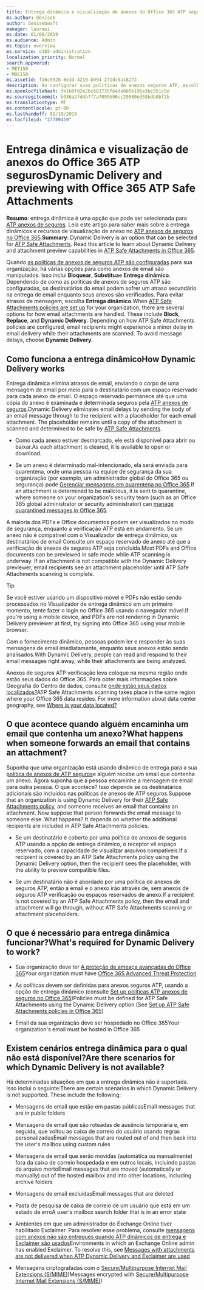 ```yaml
---
title: Entrega dinâmica e visualização de anexos do Office 365 ATP seguros
ms.author: deniseb
author: denisebmsft
manager: laurawi
ms.date: 01/08/2019
ms.audience: Admin
ms.topic: overview
ms.service: o365-administration
localization_priority: Normal
search.appverid:
- MET150
- MOE150
ms.assetid: f16c9928-8e3d-4219-b994-271dc9a16272
description: Ao configurar suas políticas de anexos seguros ATP, escolha entrega dinâmica para evitar atrasos de mensagem e permitem que as pessoas visualizem anexos que estão sendo examinados.
ms.openlocfilehash: fe1b8fd2e26c683735f64de6b5b195e3bc351c8e
ms.sourcegitcommit: b936a2fd4b7f7a7099b96cc29580ed55bdb8bf2b
ms.translationtype: MT
ms.contentlocale: pt-BR
ms.lasthandoff: 01/10/2019
ms.locfileid: "27789459"
---
```

# <a name="dynamic-delivery-and-previewing-with-office-365-atp-safe-attachments"></a><span data-ttu-id="860d3-103">Entrega dinâmica e visualização de anexos do Office 365 ATP seguros</span><span class="sxs-lookup"><span data-stu-id="860d3-103">Dynamic Delivery and previewing with Office 365 ATP Safe Attachments</span></span>

<span data-ttu-id="860d3-p101">**Resumo**: entrega dinâmica é uma opção que pode ser selecionada para [ATP anexos de seguros](atp-safe-attachments.md). Leia este artigo para saber mais sobre a entrega dinâmicos e recursos de visualização de anexo no [ATP anexos de seguros no Office 365](atp-safe-attachments.md).</span><span class="sxs-lookup"><span data-stu-id="860d3-p101">**Summary**: Dynamic Delivery is an option that can be selected for [ATP Safe Attachments](atp-safe-attachments.md). Read this article to learn about Dynamic Delivery and attachment preview capabilities in [ATP Safe Attachments in Office 365](atp-safe-attachments.md).</span></span>

<span data-ttu-id="860d3-p102">Quando [as políticas de anexos de seguros ATP são configuradas](set-up-atp-safe-attachments-policies.md) para sua organização, há várias opções para como anexos de email são manipulados. Isso inclui **Bloquear**, **Substitua**e **Entrega dinâmico**. Dependendo de como as políticas de anexos de seguros ATP são configuradas, os destinatários do email podem sofrer um atraso secundário na entrega de email enquanto seus anexos são verificados. Para evitar atrasos de mensagem, escolha **Entrega dinâmico**.</span><span class="sxs-lookup"><span data-stu-id="860d3-p102">When [ATP Safe Attachments policies are set up](set-up-atp-safe-attachments-policies.md) for your organization, there are several options for how email attachments are handled. These include **Block**, **Replace**, and **Dynamic Delivery**. Depending on how ATP Safe Attachments policies are configured, email recipients might experience a minor delay in email delivery while their attachments are scanned. To avoid message delays, choose **Dynamic Delivery**.</span></span>
  
## <a name="how-dynamic-delivery-works"></a><span data-ttu-id="860d3-110">Como funciona a entrega dinâmico</span><span class="sxs-lookup"><span data-stu-id="860d3-110">How Dynamic Delivery works</span></span>
  
<span data-ttu-id="860d3-p103">Entrega dinâmica elimina atrasos de email, enviando o corpo de uma mensagem de email por meio para o destinatário com um espaço reservado para cada anexo de email. O espaço reservado permanece até que uma cópia do anexo é examinada e determinada seguros pela [ATP anexos de seguros](atp-safe-attachments.md).</span><span class="sxs-lookup"><span data-stu-id="860d3-p103">Dynamic Delivery eliminates email delays by sending the body of an email message through to the recipient with a placeholder for each email attachment. The placeholder remains until a copy of the attachment is scanned and determined to be safe by [ATP Safe Attachments](atp-safe-attachments.md).</span></span> 

- <span data-ttu-id="860d3-113">Como cada anexo estiver desmarcado, ele está disponível para abrir ou baixar.</span><span class="sxs-lookup"><span data-stu-id="860d3-113">As each attachment is cleared, it is available to open or download.</span></span> 

- <span data-ttu-id="860d3-114">Se um anexo é determinado mal-intencionado, ela será enviada para quarentena, onde uma pessoa na equipe de segurança da sua organização (por exemplo, um administrador global do Office 365 ou segurança) pode [Gerenciar mensagens em quarentena no Office 365](manage-quarantined-messages-and-files.md).</span><span class="sxs-lookup"><span data-stu-id="860d3-114">If an attachment is determined to be malicious, it is sent to quarantine, where someone on your organization's security team (such as an Office 365 global administrator or security administrator) can [manage quarantined messages in Office 365](manage-quarantined-messages-and-files.md).</span></span>

<span data-ttu-id="860d3-p104">A maioria dos PDFs e Office documentos podem ser visualizados no modo de segurança, enquanto a verificação ATP está em andamento. Se um anexo não é compatível com o Visualizador de entrega dinâmico, os destinatários de email Consulte um espaço reservado de anexo até que a verificação de anexos de seguros ATP seja concluída.</span><span class="sxs-lookup"><span data-stu-id="860d3-p104">Most PDFs and Office documents can be previewed in safe mode while ATP scanning is underway. If an attachment is not compatible with the Dynamic Delivery previewer, email recipients see an attachment placeholder until ATP Safe Attachments scanning is complete.</span></span>

> [!TIP]
> <span data-ttu-id="860d3-117">Se você estiver usando um dispositivo móvel e PDFs não estão sendo processados no Visualizador de entrega dinâmico em um primeiro momento, tente fazer o login no Office 365 usando o navegador móvel.</span><span class="sxs-lookup"><span data-stu-id="860d3-117">If you're using a mobile device, and PDFs are not rendering in Dynamic Delivery previewer at first, try signing into Office 365 using your mobile browser.</span></span>

<span data-ttu-id="860d3-118">Com o fornecimento dinâmico, pessoas podem ler e responder às suas mensagens de email imediatamente, enquanto seus anexos estão sendo analisados.</span><span class="sxs-lookup"><span data-stu-id="860d3-118">With Dynamic Delivery, people can read and respond to their email messages right away, while their attachments are being analyzed.</span></span> 

<span data-ttu-id="860d3-p105">Anexos de seguros ATP verificação leva coloque na mesma região onde estão seus dados do Office 365. Para obter mais informações sobre Geografia do Centro de dados, consulte [onde estão seus dados localizados?](https://products.office.com/where-is-your-data-located?geo=All)</span><span class="sxs-lookup"><span data-stu-id="860d3-p105">ATP Safe Attachments scanning takes place in the same region where your Office 365 data resides. For more information about data center geography, see [Where is your data located?](https://products.office.com/where-is-your-data-located?geo=All)</span></span> 
  
## <a name="what-happens-when-someone-forwards-an-email-that-contains-an-attachment"></a><span data-ttu-id="860d3-121">O que acontece quando alguém encaminha um email que contenha um anexo?</span><span class="sxs-lookup"><span data-stu-id="860d3-121">What happens when someone forwards an email that contains an attachment?</span></span>

<span data-ttu-id="860d3-p106">Suponha que uma organização está usando dinâmico de entrega para a sua [política de anexos de ATP seguros](set-up-atp-safe-attachments-policies.md)e alguém recebe um email que contenha um anexo. Agora suponha que a pessoa encaminhe a mensagem de email para outra pessoa. O que acontece? Isso depende se os destinatários adicionais são incluídos nas políticas de anexos de ATP seguros.</span><span class="sxs-lookup"><span data-stu-id="860d3-p106">Suppose that an organization is using Dynamic Delivery for their [ATP Safe Attachments policy](set-up-atp-safe-attachments-policies.md), and someone receives an email that contains an attachment. Now suppose that person forwards the email message to someone else. What happens? It depends on whether the additional recipients are included in ATP Safe Attachments policies.</span></span>
  
- <span data-ttu-id="860d3-126">Se um destinatário é coberto por uma política de anexos de seguros ATP usando a opção de entrega dinâmico, o receptor vê espaço reservado, com a capacidade de visualizar arquivos compatíveis.</span><span class="sxs-lookup"><span data-stu-id="860d3-126">If a recipient is covered by an ATP Safe Attachments policy using the Dynamic Delivery option, then the recipient sees the placeholder, with the ability to preview compatible files.</span></span>
    
- <span data-ttu-id="860d3-127">Se um destinatário não é abordado por uma política de anexos de seguros ATP, então a email e o anexo irão através de, sem anexos de seguros ATP verificação ou espaços reservados de anexo.</span><span class="sxs-lookup"><span data-stu-id="860d3-127">If a recipient is not covered by an ATP Safe Attachments policy, then the email and attachment will go through, without ATP Safe Attachments scanning or attachment placeholders.</span></span>
    
## <a name="whats-required-for-dynamic-delivery-to-work"></a><span data-ttu-id="860d3-128">O que é necessário para entrega dinâmica funcionar?</span><span class="sxs-lookup"><span data-stu-id="860d3-128">What's required for Dynamic Delivery to work?</span></span>

- <span data-ttu-id="860d3-129">Sua organização deve ter [A proteção de ameaça avançadas do Office 365](office-365-atp.md)</span><span class="sxs-lookup"><span data-stu-id="860d3-129">Your organization must have [Office 365 Advanced Threat Protection](office-365-atp.md)</span></span>
    
- <span data-ttu-id="860d3-130">As políticas devem ser definidas para anexos seguros ATP, usando a opção de entrega dinâmico (consulte [Set up políticas ATP anexos de seguros no Office 365](set-up-atp-safe-attachments-policies.md))</span><span class="sxs-lookup"><span data-stu-id="860d3-130">Policies must be defined for ATP Safe Attachments using the Dynamic Delivery option (See [Set up ATP Safe Attachments policies in Office 365](set-up-atp-safe-attachments-policies.md))</span></span>
    
- <span data-ttu-id="860d3-131">Email da sua organização deve ser hospedado no Office 365</span><span class="sxs-lookup"><span data-stu-id="860d3-131">Your organization's email must be hosted in Office 365</span></span>
    
## <a name="are-there-scenarios-for-which-dynamic-delivery-is-not-available"></a><span data-ttu-id="860d3-132">Existem cenários entrega dinâmica para o qual não está disponível?</span><span class="sxs-lookup"><span data-stu-id="860d3-132">Are there scenarios for which Dynamic Delivery is not available?</span></span>

<span data-ttu-id="860d3-p107">Há determinadas situações em que a entrega dinâmica não é suportada. Isso inclui o seguinte:</span><span class="sxs-lookup"><span data-stu-id="860d3-p107">There are certain scenarios in which Dynamic Delivery is not supported. These include the following:</span></span>
  
- <span data-ttu-id="860d3-135">Mensagens de email que estão em pastas públicas</span><span class="sxs-lookup"><span data-stu-id="860d3-135">Email messages that are in public folders</span></span>
    
- <span data-ttu-id="860d3-136">Mensagens de email que são roteadas de ausência temporária e, em seguida, que voltou ao caixa de correio do usuário usando regras personalizadas</span><span class="sxs-lookup"><span data-stu-id="860d3-136">Email messages that are routed out of and then back into the user's mailbox using custom rules</span></span>
    
- <span data-ttu-id="860d3-137">Mensagens de email que serão movidas (automática ou manualmente) fora da caixa de correio hospedada e em outros locais, incluindo pastas de arquivo morto</span><span class="sxs-lookup"><span data-stu-id="860d3-137">Email messages that are moved (automatically or manually) out of the hosted mailbox and into other locations, including archive folders</span></span>
    
- <span data-ttu-id="860d3-138">Mensagens de email excluídas</span><span class="sxs-lookup"><span data-stu-id="860d3-138">Email messages that are deleted</span></span>
    
- <span data-ttu-id="860d3-139">Pasta de pesquisa de caixa de correio de um usuário que está em um estado de erro</span><span class="sxs-lookup"><span data-stu-id="860d3-139">A user's mailbox search folder that is in an error state</span></span>
    
- <span data-ttu-id="860d3-p108">Ambientes em que um administrador do Exchange Online tiver habilitado Exclaimer. Para resolver esse problema, consulte [mensagens com anexos não são entregues quando ATP dinâmicos de entrega e Exclaimer são usados](https://support.microsoft.com/help/4014438/messages-with-attachments-are-not-delivered-when-atp-dynamic-delivery)</span><span class="sxs-lookup"><span data-stu-id="860d3-p108">Environments in which an Exchange Online admin has enabled Exclaimer. To resolve this, see [Messages with attachments are not delivered when ATP Dynamic Delivery and Exclaimer are used](https://support.microsoft.com/help/4014438/messages-with-attachments-are-not-delivered-when-atp-dynamic-delivery)</span></span>

- <span data-ttu-id="860d3-142">Mensagens criptografadas com o [Secure/Multipurpose Internet Mail Extensions (S/MIME)](s-mime-for-message-signing-and-encryption.md))</span><span class="sxs-lookup"><span data-stu-id="860d3-142">Messages encrypted with [Secure/Multipurpose Internet Mail Extensions (S/MIME)](s-mime-for-message-signing-and-encryption.md))</span></span>

